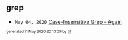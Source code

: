 ## grep

* <code>May 04, 2020</code> [Case-Insensitive Grep - Again](2020-05-04T11-44-37-case-insensitive-grep---again.md)

<sup><sub>generated 11 May 2020 22:13:09 by <a href='https://github.com/senorprogrammer/til'>til</a></sub></sup>
